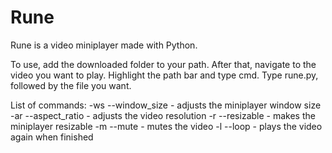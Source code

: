 # Rune

Rune is a video miniplayer made with Python.

To use, add the downloaded folder to your path. After that, navigate to the video you want to play.
Highlight the path bar and type cmd. Type rune.py, followed by the file you want.

List of commands:
 -ws --window_size  - adjusts the miniplayer window size
 -ar --aspect_ratio - adjusts the video resolution
 -r --resizable     - makes the miniplayer resizable
 -m --mute          - mutes the video
 -l --loop          - plays the video again when finished
